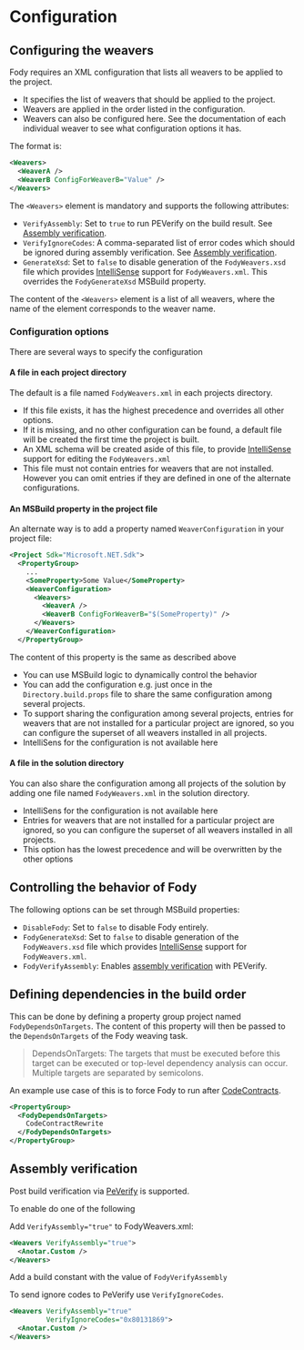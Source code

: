 # Configuration

## Configuring the weavers
Fody requires an XML configuration that lists all weavers to be applied to the project.

- It specifies the list of weavers that should be applied to the project.
- Weavers are applied in the order listed in the configuration. 
- Weavers can also be configured here. See the documentation of each individual weaver to see what configuration options it has.

The format is:

```xml
<Weavers>
  <WeaverA />
  <WeaverB ConfigForWeaverB="Value" />
</Weavers>
```

The `<Weavers>` element is mandatory and supports the following attributes:

 * `VerifyAssembly`: Set to `true` to run PEVerify on the build result. See [Assembly verification](#assembly-verification).
 * `VerifyIgnoreCodes`: A comma-separated list of error codes which should be ignored during assembly verification. See [Assembly verification](#assembly-verification).
 * `GenerateXsd`: Set to `false` to disable generation of the `FodyWeavers.xsd` file which provides [IntelliSense](https://docs.microsoft.com/en-us/visualstudio/ide/using-intellisense) 
   support for `FodyWeavers.xml`. This overrides the `FodyGenerateXsd` MSBuild property.

The content of the `<Weavers>` element is a list of all weavers, where the name of the element corresponds to the weaver name.

### Configuration options
There are several ways to specify the configuration

#### A file in each project directory

The default is a file named `FodyWeavers.xml` in each projects directory. 
- If this file exists, it has the highest precedence and overrides all other options.
- If it is missing, and no other configuration can be found, a default file will be created the first time the project is built.
- An XML schema will be created aside of this file, to provide [IntelliSense](https://docs.microsoft.com/en-us/visualstudio/ide/using-intellisense) support for editing the `FodyWeavers.xml`
- This file must not contain entries for weavers that are not installed. However you can omit entries if they are defined in one of the alternate configurations.

#### An MSBuild property in the project file

An alternate way is to add a property named `WeaverConfiguration` in your project file:
```xml
<Project Sdk="Microsoft.NET.Sdk">
  <PropertyGroup>
    ...
    <SomeProperty>Some Value</SomeProperty>
    <WeaverConfiguration>
      <Weavers>
        <WeaverA />
        <WeaverB ConfigForWeaverB="$(SomeProperty)" />
      </Weavers>
    </WeaverConfiguration>
  </PropertyGroup>
```
The content of this property is the same as described above
- You can use MSBuild logic to dynamically control the behavior
- You can add the configuration e.g. just once in the `Directory.build.props` file to 
  share the same configuration among several projects.
- To support sharing the configuration among several projects, entries for weavers that are not installed for a particular project are ignored, so you can configure the superset of all weavers installed in all projects.
- IntelliSens for the configuration is not available here


#### A file in the solution directory
You can also share the configuration among all projects of the solution by adding one file named `FodyWeavers.xml`
in the solution directory.
- IntelliSens for the configuration is not available here
- Entries for weavers that are not installed for a particular project are ignored, so you can configure the superset of all weavers installed in all projects.
- This option has the lowest precedence and will be overwritten by the other options


## Controlling the behavior of Fody

The following options can be set through MSBuild properties:

 * `DisableFody`: Set to `false` to disable Fody entirely.
 * `FodyGenerateXsd`: Set to `false` to disable generation of the `FodyWeavers.xsd` file which provides [IntelliSense](https://docs.microsoft.com/en-us/visualstudio/ide/using-intellisense) support for `FodyWeavers.xml`.
 * `FodyVerifyAssembly`: Enables [assembly verification](#assembly-verification) with PEVerify.


## Defining dependencies in the build order

This can be done by defining a property group project named `FodyDependsOnTargets`. The content of this property will then be passed to the `DependsOnTargets` of the Fody weaving task.

> DependsOnTargets: The targets that must be executed before this target can be executed or top-level dependency analysis can occur. Multiple targets are separated by semicolons.

An example use case of this is to force Fody to run after [CodeContracts](https://docs.microsoft.com/en-us/dotnet/framework/debug-trace-profile/code-contracts).

```xml
<PropertyGroup>
  <FodyDependsOnTargets>
    CodeContractRewrite
  </FodyDependsOnTargets>
</PropertyGroup>
```


## Assembly verification

Post build verification via [PeVerify](https://docs.microsoft.com/en-us/dotnet/framework/tools/peverify-exe-peverify-tool) is supported.

To enable do one of the following

Add `VerifyAssembly="true"` to FodyWeavers.xml:

```xml
<Weavers VerifyAssembly="true">
  <Anotar.Custom />
</Weavers>
```

Add a build constant with the value of `FodyVerifyAssembly`

To send ignore codes to PeVerify use `VerifyIgnoreCodes`.

```xml
<Weavers VerifyAssembly="true"
         VerifyIgnoreCodes="0x80131869">
  <Anotar.Custom />
</Weavers>
```